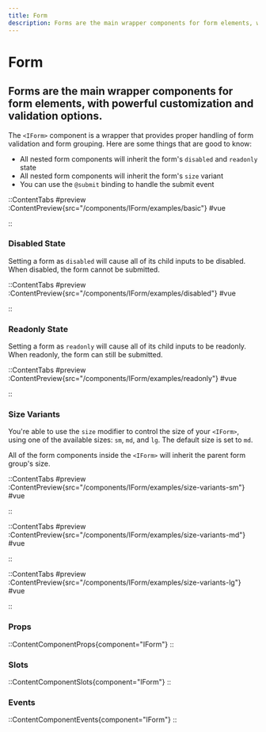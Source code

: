 ```yaml
---
title: Form
description: Forms are the main wrapper components for form elements, with powerful customization and validation options. 
---
```



# Form
## Forms are the main wrapper components for form elements, with powerful customization and validation options. 

The `<IForm>` component is a wrapper that provides proper handling of form validation and form grouping. Here are some things that are good to know:

- All nested form components will inherit the form's `disabled` and `readonly` state
- All nested form components will inherit the form's `size` variant
- You can use the `@submit` binding to handle the submit event

::ContentTabs
#preview
:ContentPreview{src="/components/IForm/examples/basic"}
#vue
<!-- Autodocs{src="@inkline/inkline/components/IForm/examples/basic.vue" lang="vue"} -->
::


### Disabled State
Setting a form as `disabled` will cause all of its child inputs to be disabled. When disabled, the form cannot be submitted.

::ContentTabs
#preview
:ContentPreview{src="/components/IForm/examples/disabled"}
#vue
<!-- Autodocs{src="@inkline/inkline/components/IForm/examples/disabled.vue" lang="vue"} -->
::


### Readonly State
Setting a form as `readonly` will cause all of its child inputs to be readonly. When readonly, the form can still be submitted.

::ContentTabs
#preview
:ContentPreview{src="/components/IForm/examples/readonly"}
#vue
<!-- Autodocs{src="@inkline/inkline/components/IForm/examples/readonly.vue" lang="vue"} -->
::


### Size Variants
You're able to use the `size` modifier to control the size of your `<IForm>`, using one of the available sizes: `sm`, `md`, and `lg`. The default size is set to `md`. 

All of the form components inside the `<IForm>` will inherit the parent form group's size.

::ContentTabs
#preview
:ContentPreview{src="/components/IForm/examples/size-variants-sm"}
#vue
<!-- Autodocs{src="@inkline/inkline/components/IForm/examples/size-variants-sm.vue" lang="vue"} -->
::

::ContentTabs
#preview
:ContentPreview{src="/components/IForm/examples/size-variants-md"}
#vue
<!-- Autodocs{src="@inkline/inkline/components/IForm/examples/size-variants-md.vue" lang="vue"} -->
::

::ContentTabs
#preview
:ContentPreview{src="/components/IForm/examples/size-variants-lg"}
#vue
<!-- Autodocs{src="@inkline/inkline/components/IForm/examples/size-variants-lg.vue" lang="vue"} -->
::


### Props
::ContentComponentProps{component="IForm"}
::

### Slots
::ContentComponentSlots{component="IForm"}
::

### Events
::ContentComponentEvents{component="IForm"}
::
